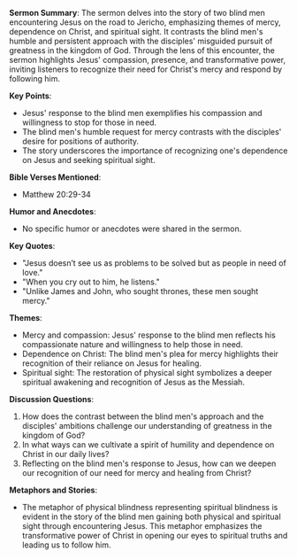 **Sermon Summary**:
The sermon delves into the story of two blind men encountering Jesus on the road to Jericho, emphasizing themes of mercy, dependence on Christ, and spiritual sight. It contrasts the blind men's humble and persistent approach with the disciples' misguided pursuit of greatness in the kingdom of God. Through the lens of this encounter, the sermon highlights Jesus' compassion, presence, and transformative power, inviting listeners to recognize their need for Christ's mercy and respond by following him.

**Key Points**:
- Jesus' response to the blind men exemplifies his compassion and willingness to stop for those in need.
- The blind men's humble request for mercy contrasts with the disciples' desire for positions of authority.
- The story underscores the importance of recognizing one's dependence on Jesus and seeking spiritual sight.

**Bible Verses Mentioned**:
- Matthew 20:29-34

**Humor and Anecdotes**:
- No specific humor or anecdotes were shared in the sermon.

**Key Quotes**:
- "Jesus doesn’t see us as problems to be solved but as people in need of love."
- "When you cry out to him, he listens."
- "Unlike James and John, who sought thrones, these men sought mercy."

**Themes**:
- Mercy and compassion: Jesus' response to the blind men reflects his compassionate nature and willingness to help those in need.
- Dependence on Christ: The blind men's plea for mercy highlights their recognition of their reliance on Jesus for healing.
- Spiritual sight: The restoration of physical sight symbolizes a deeper spiritual awakening and recognition of Jesus as the Messiah.

**Discussion Questions**:
1. How does the contrast between the blind men's approach and the disciples' ambitions challenge our understanding of greatness in the kingdom of God?
2. In what ways can we cultivate a spirit of humility and dependence on Christ in our daily lives?
3. Reflecting on the blind men's response to Jesus, how can we deepen our recognition of our need for mercy and healing from Christ?

**Metaphors and Stories**:
- The metaphor of physical blindness representing spiritual blindness is evident in the story of the blind men gaining both physical and spiritual sight through encountering Jesus. This metaphor emphasizes the transformative power of Christ in opening our eyes to spiritual truths and leading us to follow him.